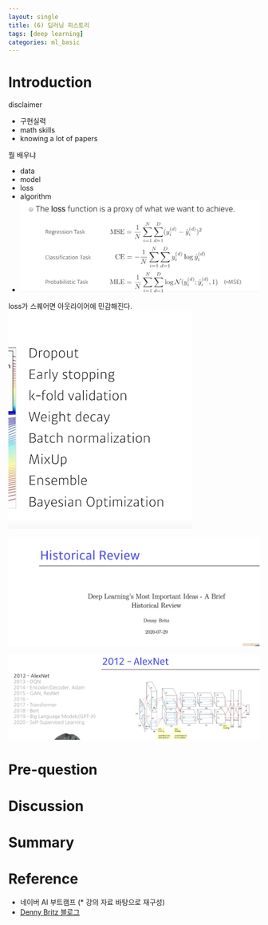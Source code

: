 ```yaml
---
layout: single
title: (6) 딥러닝 히스토리
tags: [deep learning]
categories: ml_basic
---
```


# Introduction
disclaimer

- 구현실력
- math skills
- knowing a lot of papers

뭘 배우냐
- data
- model
- loss
- algorithm
- ![](./../../../assets/images/2022-10-04-DL_history_images/1664846774981.png)

loss가 스퀘어면 아웃라이어에 민감해진다.
![](./../../../assets/images/2022-10-04-DL_history_images/1664846915094.png)

![](./../../../assets/images/2022-10-04-DL_history_images/1664846996562.png)

![](./../../../assets/images/2022-10-04-DL_history_images/1664847005287.png)


# Pre-question


# Discussion


# Summary




# Reference
- 네이버 AI 부트캠프 (* 강의 자료 바탕으로 재구성)     
- [Denny Britz 블로그](https://dennybritz.com/blog/deep-learning-most-important-ideas)